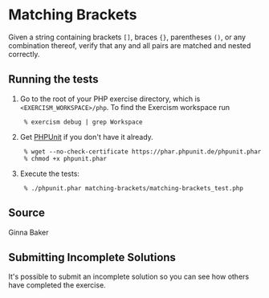 # Matching Brackets

Given a string containing brackets `[]`, braces `{}`, parentheses `()`,
or any combination thereof, verify that any and all pairs are matched
and nested correctly.


## Running the tests

1. Go to the root of your PHP exercise directory, which is `<EXERCISM_WORKSPACE>/php`.
   To find the Exercism workspace run

        % exercism debug | grep Workspace

1. Get [PHPUnit] if you don't have it already.

        % wget --no-check-certificate https://phar.phpunit.de/phpunit.phar
        % chmod +x phpunit.phar

2. Execute the tests:

        % ./phpunit.phar matching-brackets/matching-brackets_test.php

[PHPUnit]: http://phpunit.de


## Source

Ginna Baker

## Submitting Incomplete Solutions
It's possible to submit an incomplete solution so you can see how others have completed the exercise.
